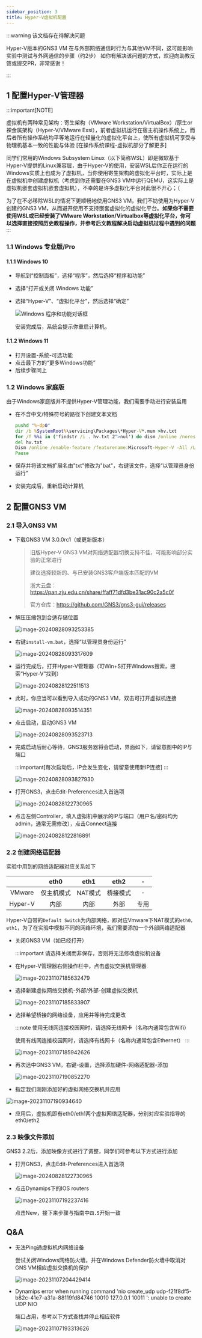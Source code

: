 ```yaml
---
sidebar_position: 3
title: Hyper-V虚拟机配置
---
```


:::warning 该文档存在待解决问题

Hyper-V版本的GNS3 VM 在与外部网络通信时行为与其他VM不同，这可能影响实验中测试与外网通信的步骤（约2步）
如你有解决该问题的方式，欢迎向助教反馈或提交PR，非常感谢！

:::

## 1 配置Hyper-V管理器

:::important[NOTE]

虚拟机有两种常见架构：寄生架构（VMware Workstation/VirtualBox）/原生or裸金属架构（Hyper-V/VMware Exsi），前者虚拟机运行在宿主机操作系统上，而后者所有操作系统均平等地运行在轻量化的虚拟化平台上，使所有虚拟机可享受与物理机基本一致的性能与体验 [在操作系统课程-虚拟机部分了解更多]

同学们常用的Windows Subsystem Linux（以下简称WSL）即是微软基于Hyper-V提供的Linux兼容层，由于Hyper-V的使用，安装WSL后你正在运行的Windows实质上也成为了虚拟机，当你使用寄生架构的虚拟化平台时，实际上是在虚拟机中创建虚拟机（考虑到你还需要在GNS3 VM中运行QEMU，这实际上是虚拟机嵌套虚拟机嵌套虚拟机），不幸的是许多虚拟化平台对此很不开心；（

为了在不必移除WSL的情况下更顺畅地使用GNS3 VM，我们不妨使用为Hyper-V创建的GNS3 VM，从而避开使用不支持嵌套虚拟化的虚拟化平台。**如果你不需要使用WSL或已经安装了VMware Workstation/Virtualbox等虚拟化平台，你可以选择直接按照历史教程操作，并参考后文教程解决启动虚拟机过程中遇到的问题**
:::

### 1.1 Windows 专业版/Pro

#### 1.1.1 Windows 10

* 导航到“控制面板”，选择“程序”，然后选择“程序和功能”
* 选择“打开或关闭 Windows 功能”
* 选择“Hyper-V”、“虚拟化平台”，然后选择“确定”

  ![Windows 程序和功能对话框](img/enable-hyper-v.png)

  安装完成后，系统会提示你重启计算机。

#### 1.1.2 Windows 11

* 打开设置-系统-可选功能
* 点击最下方的“更多Windows功能”
* 后续步骤同上

### 1.2 Windows 家庭版

由于Windows家庭版并不提供Hyper-V管理功能，我们需要手动进行安装启用

* 在不含中文/特殊符号的路径下创建文本文档

  ```bat title="hyper-v-install.bat"
  pushd "%~dp0"
  dir /b %SystemRoot%\servicing\Packages\*Hyper-V*.mum >hv.txt
  for /f %%i in ('findstr /i . hv.txt 2^>nul') do dism /online /norestart /add-package:"%SystemRoot%\servicing\Packages\%%i"
  del hv.txt
  Dism /online /enable-feature /featurename:Microsoft-Hyper-V -All /LimitAccess /ALL
  Pause
  ```

* 保存并将该文档扩展名由"txt"修改为"bat"，右键该文件，选择“以管理员身份运行”

* 安装完成后，重新启动计算机



## 2  配置GNS3 VM

### 2.1 导入GNS3 VM

* 下载GNS3 VM 3.0.0rc1（或更新版本）

  > 旧版Hyper-V GNS3 VM对网络适配器切换支持不佳，可能影响部分实验的正常进行
  >
  > 建议选择较新的、与已安装GNS3客户端版本匹配的VM
  >
  > 浙大云盘：https://pan.zju.edu.cn/share/ffaff71dfd3be31ac90c2a5c0f
  >
  > 官方仓库：https://github.com/GNS3/gns3-gui/releases

* 解压压缩包到合适存储位置

  ![image-20240828093253385](img/image-20240828093253385.png)

* 右键`install-vm.bat`，选择“以管理员身份运行”

  ![image-20240828093317609](img/image-20240828093317609.png)

* 运行完成后，打开Hyper-V管理器（可Win+S打开Windows搜索，搜索“Hyper-V”找到）

  ![image-20240828122511513](img/image-20240828122511513.png)

* 此时，你应当可以看到导入成功的GNS3 VM，双击可打开虚拟机连接

  ![image-20240828093514351](img/image-20240828093514351.png)

* 点击启动，启动GNS3 VM

  ![image-20240828093523713](img/image-20240828093523713.png)

* 完成启动后耐心等待，GNS3服务器将会启动，界面如下，请留意图中的IP与端口

    :::important[每次启动后，IP会发生变化，请留意使用新IP连接]
    :::

  ![image-20240828093827930](img/image-20240828093827930.png)

* 打开GNS3，点击Edit-Preferences进入首选项

  ![image-20240828122730965](img/image-20240828122730965.png)

* 点击左侧Controller，填入虚拟机中展示的IP与端口（用户名/密码均为admin，通常无需修改），点击Connect连接

  ![image-20240828122816891](img/image-20240828122816891.png)



### 2.2 创建网络适配器

实验中用到的网络适配器对应关系如下

|         |    eth0    |                             eth1                             |                             eth2                             |                              -                               |
| :-----: | :--------: | :----------------------------------------------------------: | :----------------------------------------------------------: | :----------------------------------------------------------: |
| VMware  | 仅主机模式 |                           NAT模式                            |                           桥接模式                           |                              -                               |
| Hyper-V |    内部    |                             内部                             |                             外部                             |                             专用                             |


Hyper-V自带的`Default Switch`为内部网络，即对应Vmware下NAT模式的`eth0，eth1`，为了在实验中模拟不同的网络环境，我们需要添加一个外部网络适配器

* 关闭GNS3 VM（如已经打开）

    :::important 请选择关闭而非保存，否则将无法修改虚拟机设备

* 在Hyper-V管理器右侧操作栏中，点击虚拟交换机管理器

  ![image-20231107185632479](img/image-20231107185632479.png)

* 选择新建虚拟网络交换机-外部/外部-创建虚拟交换机

  ![image-20231107185833907](img/image-20231107185833907.png)

* 选择希望桥接的网络设备，应用并等待完成更改

  :::note
  使用无线网连接校园网时，请选择无线网卡（名称内通常包含Wifi）

  使用有线网连接校园网时，请选择有线网卡（名称内通常包含Ethernet）
  :::

  ![image-20231107185942626](img/image-20231107185942626.png)

* 再次选中GNS3 VM，右键-设置，选择添加硬件-网络适配器-添加

  ![image-20231107190852270](img/image-20231107190852270.png)

* 指定我们刚刚添加好的虚拟网络交换机并应用

![image-20231107190934640](img/image-20231107190934640.png)

* 应用后，虚拟机即有eth0/eth1两个虚拟网络适配器，分别对应实验指导的eth0/eth2

### 2.3 映像文件添加

GNS3 2.2后，添加映像方式进行了调整，同学们可参考以下方式进行添加

* 打开GNS3，点击Edit-Preferences进入首选项

  ![image-20240828122730965](img/image-20240828122730965.png)

* 点击Dynamips下的IOS routers

  ![image-20231107192237416](img/image-20231107192237416.png)

  点击New，接下来步骤与指南中`四.5`开始一致





## Q&A

* 无法Ping通虚拟机内网络设备

  尝试关闭Windows网络防火墙，并在Windows Defender防火墙中取消对GNS VM相应虚拟交换机的保护

  ![image-20231107204429414](img/image-20231107204429414.png)

* Dynamips error when running command 'nio create_udp udp-f21f8df5-b82c-41e7-a31a-88119fd84746 10010 127.0.0.1 10011 ': unable to create UDP NIO

  端口占用，参考以下方式查找并停止相应软件

  ![image-20231107193313626](img/image-20231107193313626.png)

